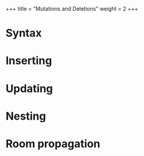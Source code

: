 +++
title = "Mutations and Deletions"
weight = 2
+++

# Syntax 
# Inserting
# Updating 
# Nesting 
# Room propagation